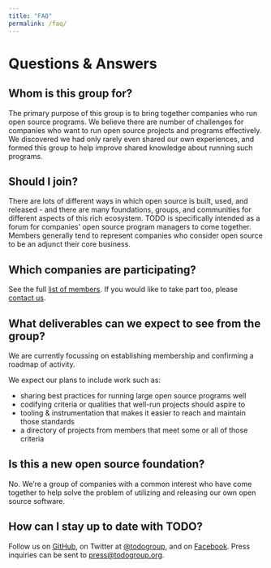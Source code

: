 ```yaml
---
title: "FAQ"
permalink: /faq/
---
```


# Questions & Answers

## Whom is this group for?

The primary purpose of this group is to bring together companies who run open
source programs. We believe there are number of challenges for companies who
want to run open source projects and programs effectively. We discovered we had
only rarely even shared our own experiences, and formed this group to help
improve shared knowledge about running such programs.

## Should I join?

There are lots of different ways in which open source is built, used, and
released - and there are many foundations, groups, and communities for different
aspects of this rich ecosystem. TODO is specifically intended as a forum for
companies' open source program managers to come together. Members generally tend
to represent companies who consider open source to be an adjunct their core
business.

## Which companies are participating?

See the full [list of members](/members). If you would like to take part too,
please [contact us](/join).

## What deliverables can we expect to see from the group?

We are currently focussing on establishing membership and confirming a roadmap
of activity.

We expect our plans to include work such as:

* sharing best practices for running large open source programs well
* codifying criteria or qualities that well-run projects should aspire to
* tooling & instrumentation that makes it easier to reach and maintain those standards
* a directory of projects from members that meet some or all of those criteria

## Is this a new open source foundation?

No. We’re a group of companies with a common interest who have come together to
help solve the problem of utilizing and releasing our own open source software.

## How can I stay up to date with TODO?

Follow us on [GitHub](https://github.com/todogroup), on Twitter at
[@todogroup](https://twitter.com/todogroup), and on
[Facebook](https://facebook.com/todo). Press inquiries can be sent to
<press@todogroup.org>.
